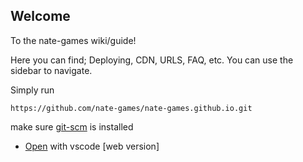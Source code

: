 ## Welcome
To the nate-games wiki/guide!

Here you can find; Deploying, CDN, URLS, FAQ, etc. You can use the sidebar to navigate.

Simply run 
```
https://github.com/nate-games/nate-games.github.io.git
``` 
make sure [git-scm](https://git-scm.com/downloads) is installed
- [Open](https://vscode.dev/github/nate-games/nate-games.github.io) with vscode [web version]